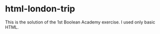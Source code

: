 # html-london-trip

This is the solution of the 1st Boolean Academy exercise. I used only basic HTML.
